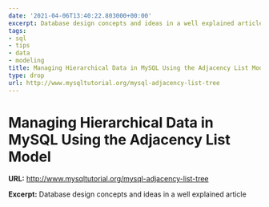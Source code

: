 ```yaml
---
date: '2021-04-06T13:40:22.803000+00:00'
excerpt: Database design concepts and ideas in a well explained article
tags:
- sql
- tips
- data
- modeling
title: Managing Hierarchical Data in MySQL Using the Adjacency List Model
type: drop
url: http://www.mysqltutorial.org/mysql-adjacency-list-tree
---
```


# Managing Hierarchical Data in MySQL Using the Adjacency List Model

**URL:** http://www.mysqltutorial.org/mysql-adjacency-list-tree

**Excerpt:** Database design concepts and ideas in a well explained article

